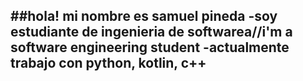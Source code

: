##hola! 
mi nombre es samuel pineda
-soy estudiante de ingenieria de softwarea//i'm a software engineering student
-actualmente trabajo con python, kotlin, c++
-
